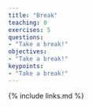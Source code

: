 ```yaml
---
title: "Break"
teaching: 0
exercises: 5
questions:
- "Take a break!"
objectives:
- "Take a break!"
keypoints:
- "Take a break!"
---
```


{% include links.md %}
